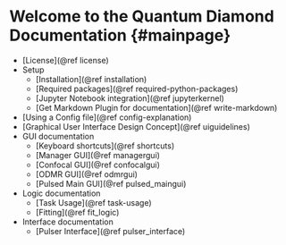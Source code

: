 # Welcome to the Quantum Diamond Documentation  {#mainpage}


* [License](@ref license)
* Setup
    * [Installation](@ref installation)
    * [Required packages](@ref required-python-packages)
    * [Jupyter Notebook integration](@ref jupyterkernel)
    * [Get Markdown Plugin for documentation](@ref write-markdown)
* [Using a Config file](@ref config-explanation)
* [Graphical User Interface Design Concept](@ref uiguidelines)
* GUI documentation
    * [Keyboard shortcuts](@ref shortcuts)
    * [Manager GUI](@ref managergui)
    * [Confocal GUI](@ref confocalgui)
    * [ODMR GUI](@ref odmrgui)
    * [Pulsed Main GUI](@ref pulsed_maingui)
* Logic documentation
    * [Task Usage](@ref task-usage)
    * [Fitting](@ref fit_logic)
* Interface documentation
    * [Pulser Interface](@ref pulser_interface)

